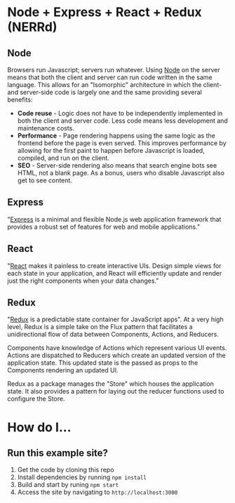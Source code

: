 # Node + Express + React + Redux (NERRd)

## Node
Browsers run Javascript; servers run whatever. Using [Node](https://nodejs.org) on
the server means that both the client and server can run code written in the same
language.  This allows for an "Isomorphic" architecture in which the client- and
server-side code is largely one and the same providing several benefits:

* **Code reuse** - Logic does not have to be independently implemented in both the
client and server code.  Less code means less development and maintenance costs.
* **Performance** - Page rendering happens using the same logic as the
frontend before the page is even served.  This improves performance by allowing
for the first paint to happen before Javascript is loaded, compiled, and run on
the client.
* **SEO** - Server-side rendering also means that search engine bots see HTML, not
a blank page.  As a bonus, users who disable Javascript also get to see content.

## Express
"[Express](http://expressjs.com/) is a minimal and flexible Node.js web
application framework that provides a robust set of features for web and mobile
applications."

## React
"[React](https://facebook.github.io/react/) makes it painless to create
interactive UIs. Design simple views for each state in your application,
and React will efficiently update and render just the right components
when your data changes."

## Redux
"[Redux](http://redux.js.org/) is a predictable state container for JavaScript apps".
At a very high level, Redux is a simple take on the Flux pattern that facilitates
a unidirectional flow of data between Components, Actions, and Reducers.

Components have knowledge of Actions which represent various UI events.  Actions
are dispatched to Reducers which create an updated version of the application
state.  This updated state is the passed as props to the Components rendering an
updated UI.

Redux as a package manages the "Store" which houses the application state.  It also
provides a pattern for laying out the reducer functions used to configure the
Store.

# How do I...

## Run this example site?
1. Get the code by cloning this repo
1. Install dependencies by running `npm install`
1. Build and start by runing `npm start`
1. Access the site by navigating to `http://localhost:3000`